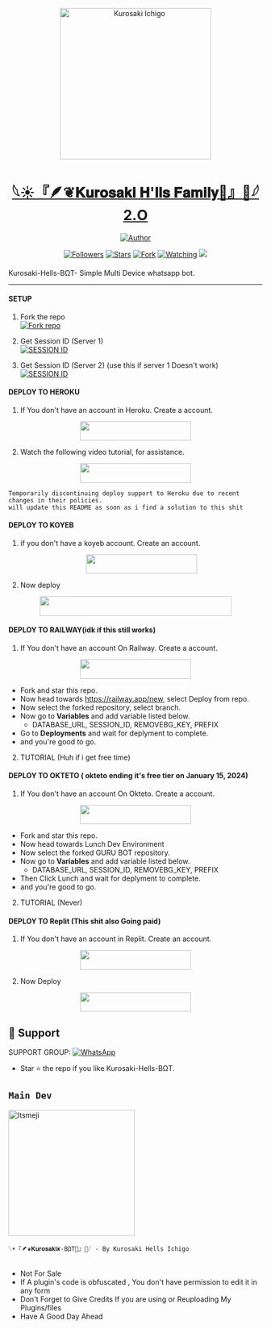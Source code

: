 <p align="center">  
  <a href="https://youtu.be/WcA7GZuaN0A">
    <img alt="Kurosaki Ichigo" height="300" src="https://telegra.ph/file/6804000a1fc3cc1374260.jpg">
    <h1 align="center">𓆩☀️『🪶❦𝐊𝐮𝐫𝐨𝐬𝐚𝐤𝐢 𝐇'𝐥𝐥𝐬 𝐅𝐚𝐦𝐢𝐥𝐲🪽』🌙𓆪 2.O</h1>
  </a>
</p>
<p align="center">
<a href="https://github.com/Itsmeji"><img title="Author" src="https://img.shields.io/badge/Kurosaki-Hells-Bot-black?style=for-the-badge&logo=telegram"></a>
<p/>
<p align="center">
<a href="https://github.com/Itsmeji?tab=followers"><img title="Followers" src="https://img.shields.io/github/followers/Itsmeji?label=Followers&style=social"></a>
<a href="https://github.com/Itsmeji/Kurosaki-Hells-Bot/stargazers/"><img title="Stars" src="https://img.shields.io/github/stars/Guru322/Kurosaki-Hells-Bot?&style=social"></a>
<a href="https://github.com/Itsmeji/Kurosaki-Hells-Bot/network/members"><img title="Fork" src="https://img.shields.io/github/forks/Guru322/Kurosaki-Hells-Bot?style=social"></a>
<a href="https://github.com/Itsmeji/Kurosaki-Hells-Bot/watchers"><img title="Watching" src="https://img.shields.io/github/watchers/Itsmeji/Kurosaki-Hells-Bot?label=Watching&style=social"></a>
<a href="https://app.fossa.com/projects/git%2Bgithub.com%2FItsmeji%2FKurosaki-Hells-Bot?ref=badge_shield" alt="FOSSA Status"><img src="https://app.fossa.com/api/projects/git%2Bgithub.com%2FItsmeji%2FKurosaki-Hells-Bot.svg?type=shield"/></a>
</p>

####  
Kurosaki-Hells-BΩT- Simple Multi Device whatsapp bot.

***

#### SETUP

1. Fork the repo
    <br>
<a href='https://github.com/Itsmeji/Kurosaki-Hells-Bot/edit/main/README.md' target="_blank"><img alt='Fork repo' src='https://img.shields.io/badge/Fork Repo-100000?style=for-the-badge&logo=scan&logoColor=white&labelColor=black&color=black'/></a>



2. Get Session ID (Server 1)
    <br>
<a href='https://session.guruapi.tech' target="_blank"><img alt='SESSION ID' src='https://img.shields.io/badge/Session_id-100000?style=for-the-badge&logo=scan&logoColor=white&labelColor=black&color=black'/></a>


3. Get Session ID (Server 2) (use this if server 1 Doesn't work)
    <br>
<a href='https://replit.com/@UsharaniSahoo1/GURU-BOT-PAIR?v=1' target="_blank"><img alt='SESSION ID' src='https://img.shields.io/badge/Session_id-100000?style=for-the-badge&logo=scan&logoColor=white&labelColor=black&color=black'/></a>


#### DEPLOY TO HEROKU

1. If You don't have an account in Heroku. Create a account.
    <br>
<p align="center"><a href="https://signup.heroku.com"> <img src="https://img.shields.io/badge/heroku%20Account-blue?style=for-the-badge&logo=heroku" width="220" height="38.45"/></a></p>

2. Watch the following video tutorial, for assistance.
    <br>
<p align="center"><a href="https://youtu.be/yfdzckCcbPk?si=doxesZtn87BepUBw"> <img src="https://img.shields.io/badge/heroku%20Tutorial-blue?style=for-the-badge&logo=heroku" width="220" height="38.45"/></a></p>

```
Temporarily discontinuing deploy support to Heroku due to recent changes in their policies.
will update this README as soon as i find a solution to this shit
```

#### DEPLOY TO KOYEB

1. if you don't have a koyeb account. Create an account.
   <br>
   <p align="center"><a href="https://app.koyeb.com/auth/signup"> <img src="https://img.shields.io/badge/Koyeb account-blue?style=for-the-badge&logo=koyeb" width="220" height="38.45"/></a></p>

2. Now deploy
   <br>
  <p align="center"><a href="https://guru-bot-deploy.vercel.app"> <img src="https://www.koyeb.com/static/images/deploy/button.svg" width="380" height="38.45"/></a></p>




#### DEPLOY TO RAILWAY(idk if this still works)

1. If You don't have an account On Railway. Create a account.
    <br>
<p align="center"><a href="https://railway.app"> <img src="https://img.shields.io/badge/RailWay%20Account-blue?style=for-the-badge&logo=Railway" width="220" height="38.45"/></a></p>

 - Fork and star this repo.
- Now head towards https://railway.app/new, select Deploy from repo.
- Now select the forked repository, select branch.
- Now go to <b>Variables</b> and add variable listed below.
   - DATABASE_URL, SESSION_ID, REMOVEBG_KEY, PREFIX
- Go to <b>Deployments</b> and wait for deplyment to complete.
- and you're good to go.
  
2. TUTORIAL (Huh if i get free time)
#### DEPLOY TO OKTETO ( okteto ending it's free tier on January 15, 2024)

1. If You don't have an account On Okteto. Create a account.
    <br>
<p align="center"><a href="https://www.okteto.com/pricing/?plan=SaaS"> <img src="https://img.shields.io/badge/Okteto%20Account-blue?style=for-the-badge&logo=okteto" width="220" height="38.45"/></a></p>

 - Fork and star this repo.
- Now head towards Lunch Dev Environment
- Now select the forked GURU BOT repository.
- Now go to <b>Variables</b> and add variable listed below.
   - DATABASE_URL, SESSION_ID, REMOVEBG_KEY, PREFIX
- Then Click Lunch and wait for deplyment to complete.
- and you're good to go.

2. TUTORIAL (Never)
#### DEPLOY TO Replit (This shit also Going paid)

1. If You don't have an account in Replit. Create an account.
    <br>
<p align="center"><a href="https://replit.com/signup"> <img src="https://img.shields.io/badge/replit%20Account-blue?style=for-the-badge&logo=replit" width="220" height="38.45"/></a></p>

2. Now Deploy
    <br>
<p align="center"><a href="https://repl.it/github/Guru322/GURU-BOT"> <img src="https://img.shields.io/badge/replit%20Deploy-blue?style=for-the-badge&logo=replit" width="220" height="38.45"/></a></p>

 
 ## 🤩 Support

SUPPORT GROUP: <a href="https://chat.whatsapp.com/EC7bZxZ9CK97fYOYMXmzlV"><img alt="WhatsApp" src="https://camo.githubusercontent.com/2157131829ac512183ee8f8b6c6f803688a4cc66a2e686602844e80478401a7c/68747470733a2f2f696d672e736869656c64732e696f2f62616467652f4a6f696e2047726f75702d3235443336363f7374796c653d666f722d7468652d6261646765266c6f676f3d7768617473617070266c6f676f436f6c6f723d7768697465"/></a>

- Star ⭐ the repo if you like Kurosaki-Hells-BΩT.

## `Main Dev` 
<a href="https://github.com/Itsmeji"><img src="https://github.com/Itsmeji.png" width="250" height="250" alt="Itsmeji"/></a>
  
`𓆩☀️『🪶❦𝐊𝐮𝐫𝐨𝐬𝐚𝐤𝐢✘-BΩT🪽』🌙𓆪 - By Kurosaki Hells Ichigo`

## 
- Not For Sale
- If A plugin's code is obfuscated , You don't have permission to edit it in any form 
- Don't Forget to Give Credits If you are using or Reuploading My Plugins/files
- Have A Good Day Ahead
